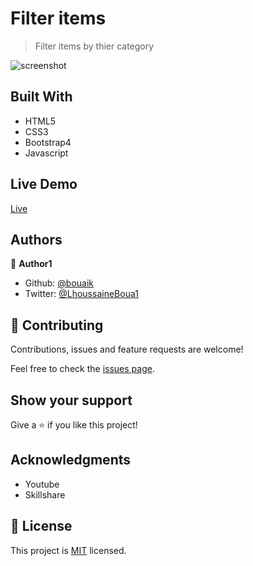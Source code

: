 # Filter items

> Filter items by thier category

![screenshot](captured.gif)

## Built With

- HTML5
- CSS3
- Bootstrap4
- Javascript

## Live Demo
 [Live](https://rawcdn.githack.com/bouaik/Filter-items/2af712515172154196c048910110b08fda929270/index.html)



## Authors

👤 **Author1**

- Github: [@bouaik](https://github.com/bouaik)
- Twitter: [@LhoussaineBoua1](https://twitter.com/LhoussaineBoua1)

## 🤝 Contributing

Contributions, issues and feature requests are welcome!

Feel free to check the [issues page](issues/).

## Show your support

Give a ⭐️ if you like this project!

## Acknowledgments

- Youtube
- Skillshare

## 📝 License

This project is [MIT](lic.url) licensed.
